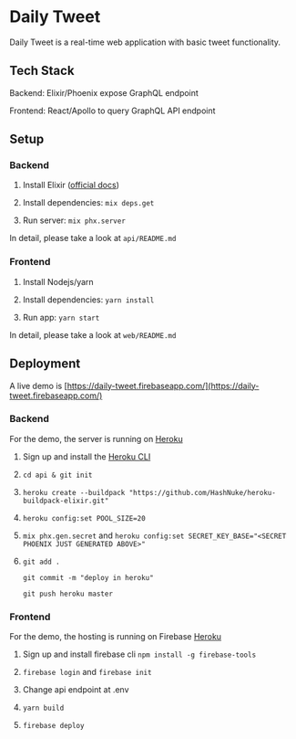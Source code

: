 # Daily Tweet

 Daily Tweet is a real-time web application with basic tweet functionality.

## Tech Stack

Backend: Elixir/Phoenix expose GraphQL endpoint

Frontend: React/Apollo to query GraphQL API endpoint


## Setup

### Backend

1. Install Elixir ([official docs](https://elixir-lang.org/install.html))

2. Install dependencies: `mix deps.get`

3. Run server: `mix phx.server`

In detail, please take a look at `api/README.md`

### Frontend

1. Install Nodejs/yarn

2. Install dependencies: `yarn install`

3. Run app: `yarn start`

In detail, please take a look at `web/README.md`

## Deployment

A live demo is [https://daily-tweet.firebaseapp.com/](https://daily-tweet.firebaseapp.com/)

### Backend

For the demo, the server is running on [Heroku](https://heroku.com)

1. Sign up and install the [Heroku CLI](https://devcenter.heroku.com/articles/heroku-cli)

2. `cd api & git init`

3. `heroku create --buildpack "https://github.com/HashNuke/heroku-buildpack-elixir.git"`

4. `heroku config:set POOL_SIZE=20`

5. `mix phx.gen.secret` and `heroku config:set SECRET_KEY_BASE="<SECRET PHOENIX JUST GENERATED ABOVE>"`

6. `git add .`

   `git commit -m "deploy in heroku"`
   
   `git push heroku master`


### Frontend

For the demo, the hosting is running on Firebase [Heroku](https://heroku.com)

1. Sign up and install firebase cli `npm install -g firebase-tools`

2. `firebase login` and `firebase init`

3.  Change api endpoint at .env

4. `yarn build`

3. `firebase deploy`
